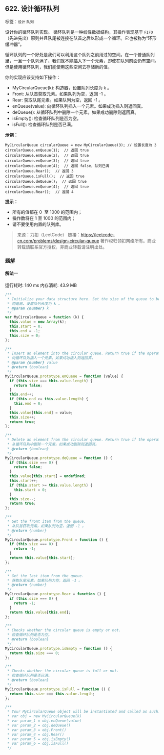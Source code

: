 ## 622. 设计循环队列

标签：`设计` `队列`

设计你的循环队列实现。 循环队列是一种线性数据结构，其操作表现基于 `FIFO`（先进先出）原则并且队尾被连接在队首之后以形成一个循环。它也被称为“环形缓冲器”。

循环队列的一个好处是我们可以利用这个队列之前用过的空间。在一个普通队列里，一旦一个队列满了，我们就不能插入下一个元素，即使在队列前面仍有空间。但是使用循环队列，我们能使用这些空间去存储新的值。

你的实现应该支持如下操作：

- MyCircularQueue(k): 构造器，设置队列长度为 k 。
- Front: 从队首获取元素。如果队列为空，返回 -1 。
- Rear: 获取队尾元素。如果队列为空，返回 -1 。
- enQueue(value): 向循环队列插入一个元素。如果成功插入则返回真。
- deQueue(): 从循环队列中删除一个元素。如果成功删除则返回真。
- isEmpty(): 检查循环队列是否为空。
- isFull(): 检查循环队列是否已满。

**示例：**

```
MyCircularQueue circularQueue = new MyCircularQueue(3); // 设置长度为 3
circularQueue.enQueue(1);  // 返回 true
circularQueue.enQueue(2);  // 返回 true
circularQueue.enQueue(3);  // 返回 true
circularQueue.enQueue(4);  // 返回 false，队列已满
circularQueue.Rear();  // 返回 3
circularQueue.isFull();  // 返回 true
circularQueue.deQueue();  // 返回 true
circularQueue.enQueue(4);  // 返回 true
circularQueue.Rear();  // 返回 4
```

**提示：**

- 所有的值都在 0  至 1000 的范围内；
- 操作数将在 1 至 1000 的范围内；
- 请不要使用内置的队列库。

> 来源：力扣（LeetCode）
> 链接：https://leetcode-cn.com/problems/design-circular-queue
> 著作权归领扣网络所有。商业转载请联系官方授权，非商业转载请注明出处。

### 题解

#### 解法一

运行耗时: 140 ms 内存消耗: 43.9 MB

```javascript
/**
 * Initialize your data structure here. Set the size of the queue to be k.
 * 构造器，设置队列长度为 k 。
 * @param {number} k
 */
var MyCircularQueue = function (k) {
  this.value = new Array(k);
  this.start = 0;
  this.end = -1;
  this.size = 0;
};

/**
 * Insert an element into the circular queue. Return true if the operation is successful.
 * 向循环队列插入一个元素。如果成功插入则返回真。
 * @param {number} value
 * @return {boolean}
 */
MyCircularQueue.prototype.enQueue = function (value) {
  if (this.size === this.value.length) {
    return false;
  }
  this.end++;
  if (this.end >= this.value.length) {
    this.end = 0;
  }
  this.value[this.end] = value;
  this.size++;
  return true;
};

/**
 * Delete an element from the circular queue. Return true if the operation is successful.
 * 从循环队列中删除一个元素。如果成功删除则返回真。
 * @return {boolean}
 */
MyCircularQueue.prototype.deQueue = function () {
  if (this.size === 0) {
    return false;
  }
  this.value[this.start] = undefined;
  this.start++;
  if (this.start >= this.value.length) {
    this.start = 0;
  }
  this.size--;
  return true;
};

/**
 * Get the front item from the queue.
 * 从队首获取元素。如果队列为空，返回 -1 。
 * @return {number}
 */
MyCircularQueue.prototype.Front = function () {
  if (this.size === 0) {
    return -1;
  }
  return this.value[this.start];
};

/**
 * Get the last item from the queue.
 * 获取队尾元素。如果队列为空，返回 -1 。
 * @return {number}
 */
MyCircularQueue.prototype.Rear = function () {
  if (this.size === 0) {
    return -1;
  }
  return this.value[this.end];
};

/**
 * Checks whether the circular queue is empty or not.
 * 检查循环队列是否为空。
 * @return {boolean}
 */
MyCircularQueue.prototype.isEmpty = function () {
  return this.size === 0;
};

/**
 * Checks whether the circular queue is full or not.
 * 检查循环队列是否已满。
 * @return {boolean}
 */
MyCircularQueue.prototype.isFull = function () {
  return this.size === this.value.length;
};

/**
 * Your MyCircularQueue object will be instantiated and called as such:
 * var obj = new MyCircularQueue(k)
 * var param_1 = obj.enQueue(value)
 * var param_2 = obj.deQueue()
 * var param_3 = obj.Front()
 * var param_4 = obj.Rear()
 * var param_5 = obj.isEmpty()
 * var param_6 = obj.isFull()
 */
```
